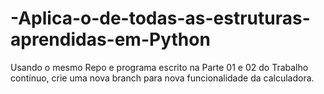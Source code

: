 # -Aplica-o-de-todas-as-estruturas-aprendidas-em-Python
Usando o mesmo Repo e programa escrito na Parte 01 e 02 do Trabalho contínuo, crie uma nova branch para nova funcionalidade da calculadora. 
